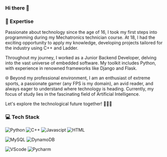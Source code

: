 ### Hi there 👋


### 🚀 Expertise
Passionate about technology since the age of 16, I took my first steps into programming during my Mechatronics technician course. At 18, I had the exciting opportunity to apply my knowledge, developing projects tailored for the industry using C++ and Ladder.

Throughout my journey, I worked as a Junior Backend Developer, delving into the vast universe of embedded software. My toolkit includes Python, with experience in renowned frameworks like Django and Flask.

🌐 Beyond my professional environment, I am an enthusiast of extreme sports, a passionate gamer (any FPS is my domain), an avid reader, and always eager to understand where technology is heading. Currently, my focus of study lies in the fascinating field of Artificial Intelligence.

Let's explore the technological future together! 🚀🔧🤖

### 💻 Tech Stack

![Python](URL_da_Imagem2)
![C++]()
![Javascipt](URL_da_Imagem1)
![HTML](URL_da_Imagem3)

![MySQL]()
![DynamoDB]()

![VScode]()
![Pycharm]()



